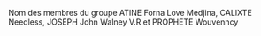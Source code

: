 Nom des membres du groupe ATINE Forna Love Medjina, CALIXTE Needless, JOSEPH John Walney V.R et PROPHETE Wouvenncy
